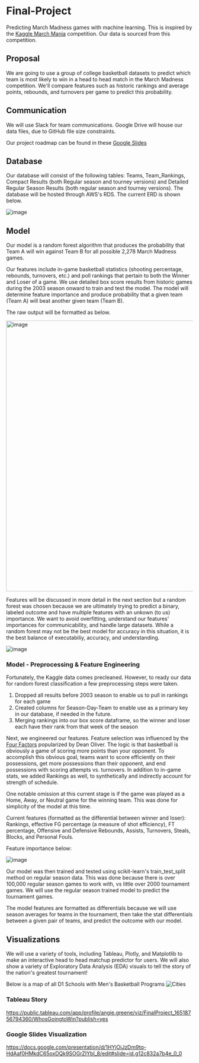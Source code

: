 # Final-Project
Predicting March Madness games with machine learning. This is inspired by the [Kaggle March Mania](https://www.kaggle.com/c/mens-march-mania-2022) competition. Our data is sourced from this competition.


## Proposal
We are going to use a group of college basketball datasets to predict which team is most likely to win in a head to head match in the March Madness competition.  We'll compare features such as historic rankings and average points, rebounds, and turnovers per game to predict this probability.

## Communication 
We will use Slack for team communications. 
Google Drive will house our data files, due to GitHub file size constraints. 

Our project roadmap can be found in these [Google Slides](https://docs.google.com/presentation/d/1cj5roKmtqg1G50iBWTQ_k9QtFI_a5Rb9JQhdKWZx1qg/edit#slide=id.g127d0f87571_0_5)

## Database
Our database will consist of the following tables: Teams, Team_Rankings, Compact Results (both Regular season and tourney versions) and Detailed Regular Season Results (both regular season and tourney versions). The database will be hosted through AWS's RDS. The current ERD is shown below.

![image](https://user-images.githubusercontent.com/93338132/169716800-1ebe99e9-3e16-4120-a878-b948a25e0095.png)

## Model
Our model is a random forest algorithm that produces the probability that Team A will win against Team B for all possible 2,278 March Madness games. 

Our features include in-game basketball statistics (shooting percentage, rebounds, turnovers, etc.) and poll rankings that pertain to both the Winner and Loser of a game. We use detailed box score results from historic games during the 2003 season onward to train and test the model.  The model will determine feature importance and produce probability that a given team (Team A) will beat another given team (Team B). 

The raw output will be formatted as below.

<img width="730" alt="image" src="https://user-images.githubusercontent.com/93338132/167050740-f49f2dfd-620a-429d-b491-a1b846b53ce0.png">

Features will be discussed in more detail in the next section but a random forest was chosen because we are ultimately trying to predict a binary, labeled outcome and have multiple features with an unkown (to us) importance. We want to avoid overfitting, understand our features' importances for communicability, and handle large datasets. While a random forest may not be the best model for accuracy in this situation, it is the best balance of executabiliy, accuracy, and understanding. 

![image](https://user-images.githubusercontent.com/93338132/169670770-676ff636-4619-4d26-885e-d7917a7e99b3.png)

### Model - Preprocessing & Feature Engineering
Fortunately, the Kaggle data comes precleaned. However, to ready our data for random forest classification a few preprocessing steps were taken. 

1. Dropped all results before 2003 season to enable us to pull in rankings for each game
2. Created columns for Season-Day-Team to enable use as a primary key in our database, if needed in the future.
3. Merging rankings into our box score dataframe, so the winner and loser each have their rank from that week of the season

Next, we engineered our features. Feature selection was influenced by the [Four Factors]([url](https://www.basketball-reference.com/about/factors.html)) popularized by Dean Oliver. The logic is that basketball is obviously a game of scoring more points than your opponent. To accomplish this obvious goal, teams want to score efficiently on their possessions, get more possessions than their opponent, and end possessions with scoring attempts vs. turnovers. In addition to in-game stats, we added Rankings as well, to synthetically and indirectly account for strength of schedule. 

One notable omission at this current stage is if the game was played as a Home, Away, or Neutral game for the winning team. This was done for simplicity of the model at this time.

Current features (formatted as the differential between winner and loser): Rankings, effective FG percentage (a measure of shot efficiency), FT percentage, Offensive and Defensive Rebounds, Assists, Turnovers, Steals, Blocks, and Personal Fouls.

Feature importance below:

![image](https://user-images.githubusercontent.com/93338132/169670590-a10d1543-0ae3-49d5-870b-01d046da1d53.png)

Our model was then trained and tested using scikit-learn's train_test_split method on regular season data. This was done because there is over 100,000 regular season games to work with, vs little over 2000 tournament games. We will use the regular season trained model to predict the tournament games.

The model features are formatted as differentials because we will use season averages for teams in the tournament, then take the stat differentials between a given pair of teams, and predict the outcome with our model.

## Visualizations
We will use a variety of tools, including Tableau, Plotly, and Matplotlib to make an interactive head to head matchup predictor for users. We will also show a variety of Exploratory Data Analysis (EDA) visuals to tell the story of the nation's greatest tournament!

Below is a map of all D1 Schools with Men's Basketball Programs
![Cities](https://user-images.githubusercontent.com/95720986/167307458-9574b2dc-1ba4-4eed-a8d5-7360c93dbaf3.png)

### Tableau Story
https://public.tableau.com/app/profile/angie.greene/viz/FinalProject_16518756794360/WhosGoingtoWin?publish=yes

### Google Slides Visualization
https://docs.google.com/presentation/d/1HYjOiJzDm9tq-HdAaf0HMkdC65oxDQk9SOGrZIYbI_8/edit#slide=id.g12c832a7b4e_0_0


